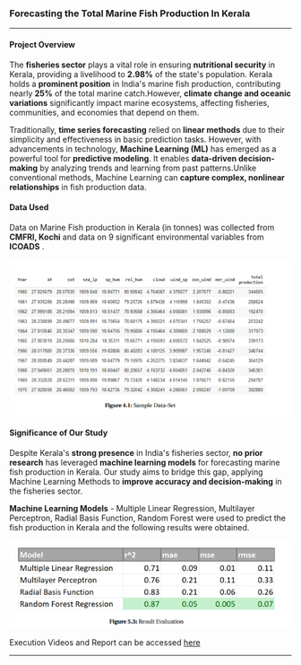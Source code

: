 
### Forecasting the Total Marine Fish Production In Kerala                            
------------------------------


####  Project Overview

The **fisheries sector** plays a vital role in ensuring **nutritional security** in Kerala, providing a livelihood to **2.98%** of the state's population. Kerala holds a **prominent position** in India's marine fish production, contributing nearly **25%** of the total marine catch.However, **climate change and oceanic variations** significantly impact marine ecosystems, affecting fisheries, communities, and economies that depend on them.  
 
Traditionally, **time series forecasting** relied on **linear methods** due to their simplicity and effectiveness in basic prediction tasks. However, with advancements in technology, **Machine Learning (ML)** has emerged as a powerful tool for **predictive modeling**. It enables **data-driven decision-making** by analyzing trends and learning from past patterns.Unlike conventional methods, Machine Learning can **capture complex, nonlinear relationships** in fish production data.  

####  Data Used

Data on Marine Fish production in Kerala (in tonnes) was collected from **CMFRI, Kochi**  and  data  on 
9 significant environmental variables  from **ICOADS** .

![Sample Data-Set](sample_data.png)

#### Significance of Our Study  

Despite Kerala's **strong presence** in India's fisheries sector, **no prior research** has leveraged **machine learning models** for forecasting marine fish production in Kerala. Our study aims to bridge this gap, applying  Machine Learning Methods to **improve accuracy and decision-making** in the fisheries sector.  
 

**Machine Learning Models** - Multiple Linear Regression, Multilayer Perceptron, Radial Basis Function, Random Forest were used to predict the fish production in Kerala and the following results were obtained.

![Results](Results.png)


Execution Videos and Report can be accessed [here](https://bit.ly/fisheries_production_forecasting_project)



---
<!--
 

##  Methodology
1. **Data Collection** 📥 – Compiled data from CMFRI & ICOADS  
2. **Data Preprocessing** 🛠 – Cleaning & normalization  
3. **Statistical Analysis** 📊 – Trends & correlations  
4. **Model Development** 🤖 – Predictive modeling for fish production  
5. **Results & Insights** 📈 – Key findings and conclusions  



---

## 📜 Citation
If you use this data, kindly cite:

-->
